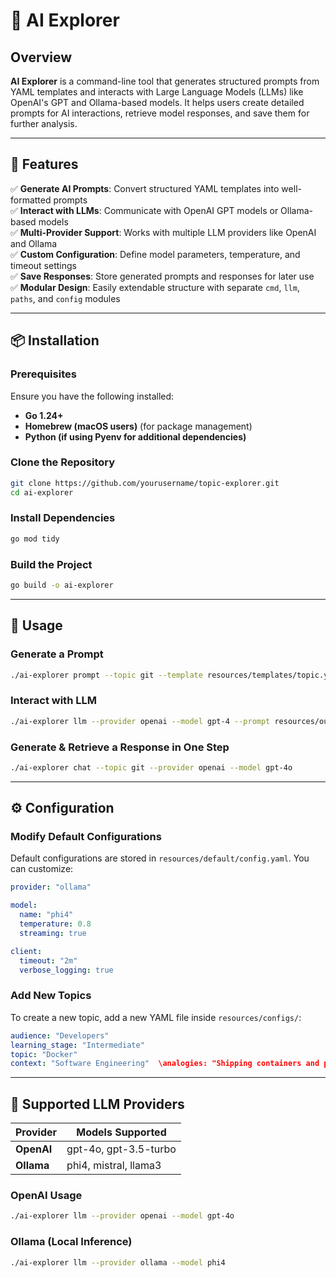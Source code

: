 # 🧭 AI Explorer  

## Overview  
**AI Explorer** is a command-line tool that generates structured prompts from YAML templates and interacts with Large Language Models (LLMs) like OpenAI's GPT and Ollama-based models. It helps users create detailed prompts for AI interactions, retrieve model responses, and save them for further analysis.  

---

## 🚀 Features  
✅ **Generate AI Prompts**: Convert structured YAML templates into well-formatted prompts  
✅ **Interact with LLMs**: Communicate with OpenAI GPT models or Ollama-based models  
✅ **Multi-Provider Support**: Works with multiple LLM providers like OpenAI and Ollama  
✅ **Custom Configuration**: Define model parameters, temperature, and timeout settings  
✅ **Save Responses**: Store generated prompts and responses for later use  
✅ **Modular Design**: Easily extendable structure with separate `cmd`, `llm`, `paths`, and `config` modules  

---

## 📦 Installation  

### Prerequisites  
Ensure you have the following installed:  
- **Go 1.24+**  
- **Homebrew (macOS users)** (for package management)  
- **Python (if using Pyenv for additional dependencies)**  

### Clone the Repository  
```sh  
git clone https://github.com/yourusername/topic-explorer.git  
cd ai-explorer  
```

### Install Dependencies  
```sh  
go mod tidy  
```

### Build the Project  
```sh  
go build -o ai-explorer  
```

---

## 🎯 Usage  

### Generate a Prompt  
```sh  
./ai-explorer prompt --topic git --template resources/templates/topic.yaml --config resources/configs/git.yaml --output resources/output/git/prompt.txt  
```

### Interact with LLM  
```sh  
./ai-explorer llm --provider openai --model gpt-4 --prompt resources/output/git/prompt.txt --temperature 0.8  
```

### Generate & Retrieve a Response in One Step  
```sh  
./ai-explorer chat --topic git --provider openai --model gpt-4o  
```

---

## ⚙️ Configuration  

### Modify Default Configurations  
Default configurations are stored in `resources/default/config.yaml`. You can customize:  
```yaml  
provider: "ollama"  

model:  
  name: "phi4"  
  temperature: 0.8  
  streaming: true  

client:  
  timeout: "2m"  
  verbose_logging: true  
```

### Add New Topics  
To create a new topic, add a new YAML file inside `resources/configs/`:  
```yaml  
audience: "Developers"  
learning_stage: "Intermediate"  
topic: "Docker"  
context: "Software Engineering"  \analogies: "Shipping containers and package management"  
```

---

## 🔌 Supported LLM Providers  

| Provider | Models Supported |  
|----------|-----------------|  
| **OpenAI** | gpt-4o, gpt-3.5-turbo |  
| **Ollama** | phi4, mistral, llama3 |  

### OpenAI Usage  
```sh  
./ai-explorer llm --provider openai --model gpt-4o  
```

### Ollama (Local Inference)  
```sh  
./ai-explorer llm --provider ollama --model phi4  
